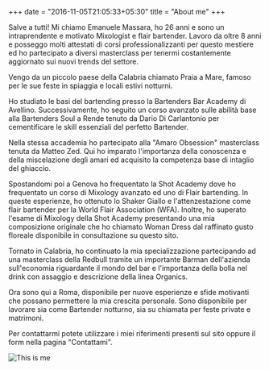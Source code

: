 +++
date = "2016-11-05T21:05:33+05:30"
title = "About me"
+++

Salve a tutti! Mi chiamo Emanuele Massara, ho 26 anni e sono un intraprendente e motivato Mixologist e flair bartender.
Lavoro da oltre 8 anni e posseggo molti attestati di corsi professionalizzanti per questo mestiere ed ho partecipato a diversi masterclass per tenermi costantemente aggiornato sui nuovi trends del settore.

Vengo da un piccolo paese della Calabria chiamato Praia a Mare, famoso per le sue feste in spiaggia e locali estivi notturni.

Ho studiato le basi del bartending presso la Bartenders Bar Academy di Avellino.
Successivamente, ho seguito un corso avanzato sulle abilità base alla Bartenders Soul a Rende tenuto da Dario Di Carlantonio per cementificare le skill essenziali del perfetto Bartender.

Nella stessa accademia ho partecipato alla "Amaro Obsession" masterclass tenuta da Matteo Zed.
Qui ho imparato l'importanza della conoscenza e della miscelazione degli amari ed acquisito la competenza base di intaglio del ghiaccio.

Spostandomi poi a Genova ho frequentato la Shot Academy dove ho frequentato un corso di Mixology avanzato ed uno di Flair bartending.
In queste esperienze, ho ottenuto lo Shaker Giallo e l'attenzestazione come flair bartender per la World Flair Association (WFA).
Inoltre, ho superato l'esame di Mixology della Shot Academy presentando una mia composizione originale che ho chiamato Woman Dress dal raffinato gusto floreale disponibile in consultazione su questo sito.

Tornato in Calabria, ho continuato la mia specializzazione partecipando ad una masterclass della Redbull tramite un importante Barman dell'azienda sull'economia riguardante il mondo del bar e l'importanza della bolla nel drink con assaggio e descrizione della linea Organics.

Ora sono qui a Roma, disponibile per nuove esperienze e sfide motivanti che possano permettere la mia crescita personale.
Sono disponibile per lavorare sia come Bartender notturno, sia su chiamata per feste private e matrimoni.

Per contattarmi potete utilizzare i miei riferimenti presenti sul sito oppure il form nella pagina "Contattami".

![This is me][1]

[1]: /img/about.jpg
